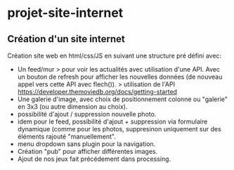 # projet-site-internet
## Création d'un site internet

Création site web en html/css/JS en suivant une structure pré défini avec:

- Un feed/mur > pour voir les actualités avec utilisation d'une API. Avec un bouton de refresh pour afficher les nouvelles données (de nouveau appel vers cette API avec flech()). > utilisation de l'API https://developer.themoviedb.org/docs/getting-started
- Une galerie d'image, avec choix de positionnement colonne ou "galerie" en 3x3 (ou autre dimension au choix).
-  possibilité d'ajout / suppression nouvelle photo.
-  idem pour le feed, possibilité d'ajout + suppression via formulaire dynamique (comme pour les photos, suppresinon uniquement sur des éléments rajouté "manuellement".
-  menu dropdown sans plugin pour la navigation.
-  Création "pub" pour afficher différentes images.
-  Ajout de nos jeux fait précédement dans processing.
